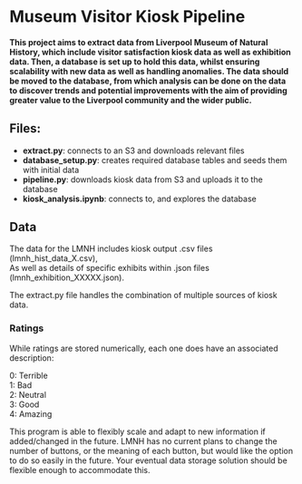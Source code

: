 # Museum Visitor Kiosk Pipeline

#### This project aims to extract data from Liverpool Museum of Natural History, which include visitor satisfaction kiosk data as well as exhibition data. Then, a database is set up to hold this data, whilst ensuring scalability with new data as well as handling anomalies. The data should be moved to the database, from which analysis can be done on the data to discover trends and potential improvements with the aim of providing greater value to the Liverpool community and the wider public. 

## Files:

* **extract.py**: connects to an S3 and downloads relevant files
* **database_setup.py**: creates required database tables and seeds them with initial data
* **pipeline.py**: downloads kiosk data from S3 and uploads it to the database
* **kiosk_analysis.ipynb**: connects to, and explores the database

## Data

The data for the LMNH includes kiosk output .csv files (lmnh_hist_data_X.csv),  
As well as details of specific exhibits within .json files (lmnh_exhibition_XXXXX.json).

The extract.py file handles the combination of multiple sources of kiosk data.

### Ratings

While ratings are stored numerically, each one does have an associated description:

0: Terrible  
1: Bad  
2: Neutral  
3: Good  
4: Amazing  

This program is able to flexibly scale and adapt to new information if added/changed in the future.
LMNH has no current plans to change the number of buttons, or the meaning of each button, but would like the option to do so easily in the future. Your eventual data storage solution should be flexible enough to accommodate this.